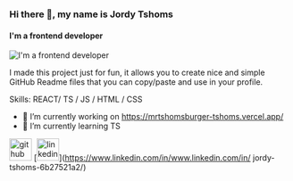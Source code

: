 ### Hi there 👋, my name is Jordy Tshoms
#### I'm a frontend developer
![I'm a frontend developer](https://media.licdn.com/dms/image/D4E16AQHCLLH3UBz0pg/profile-displaybackgroundimage-shrink_350_1400/0/1691443974799?e=1697068800&v=beta&t=usLJH427NIb6qlngHcv4CstJSV1F9fC1FC4xTeu_5r4)

I made this project just for fun, it allows you to create nice and simple GitHub Readme files that you can copy/paste and use in your profile.

Skills: REACT/  TS / JS / HTML / CSS

- 🔭 I’m currently working on https://mrtshomsburger-tshoms.vercel.app/ 
- 🌱 I’m currently learning TS 


[<img src='https://cdn.jsdelivr.net/npm/simple-icons@3.0.1/icons/github.svg' alt='github' height='40'>](https://github.com/Tshoms)  [<img src='https://cdn.jsdelivr.net/npm/simple-icons@3.0.1/icons/linkedin.svg' alt='linkedin' height='40'>](https://www.linkedin.com/in/www.linkedin.com/in/ jordy-tshoms-6b27521a2/)  


